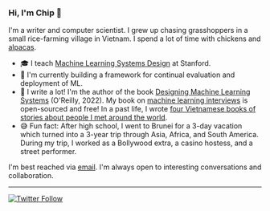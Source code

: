 ### Hi, I'm Chip 👋

<!--
**chiphuyen/chiphuyen** is a ✨ _special_ ✨ repository because its `README.md` (this file) appears on your GitHub profile.
-->

I'm a writer and computer scientist. I grew up chasing grasshoppers in a small rice-farming village in Vietnam. I spend a lot of time with chickens and [alpacas](https://www.instagram.com/p/Bsjo44ThRRv/).

- 🎓 I teach [Machine Learning Systems Design](https://cs329s.stanford.edu/) at Stanford.
- 🔭 I'm currently building a framework for continual evaluation and deployment of ML.
- 📝 I write a lot! I'm the author of the book [Designing Machine Learning Systems](https://www.amazon.com/Designing-Machine-Learning-Systems-Production-Ready/dp/1098107969) (O'Reilly, 2022). My book on [machine learning interviews][ml-interviews] is open-sourced and free! In a past life, I wrote [four Vietnamese books of stories about people I met around the world][goodreads]. 
- 😅 Fun fact: After high school, I went to Brunei for a 3-day vacation which turned into a 3-year trip through Asia, Africa, and South America. During my trip, I worked as a Bollywood extra, a casino hostess, and a street performer.

I'm best reached via [email](https://huyenchip.com/communication). I'm always open to interesting conversations and collaboration.

[goodreads]: https://www.goodreads.com/author/show/4675230.Huy_n_Chip
[ml-interviews]: https://huyenchip.com/ml-interviews-book/

---
[![Twitter Follow](https://img.shields.io/twitter/follow/chipro?label=Follow&style=social)](https://twitter.com/chipro)
